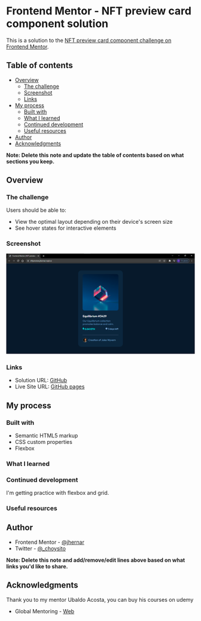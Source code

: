 # Frontend Mentor - NFT preview card component solution

This is a solution to the [NFT preview card component challenge on Frontend Mentor](https://www.frontendmentor.io/challenges/nft-preview-card-component-SbdUL_w0U).

## Table of contents

- [Overview](#overview)
  - [The challenge](#the-challenge)
  - [Screenshot](#screenshot)
  - [Links](#links)
- [My process](#my-process)
  - [Built with](#built-with)
  - [What I learned](#what-i-learned)
  - [Continued development](#continued-development)
  - [Useful resources](#useful-resources)
- [Author](#author)
- [Acknowledgments](#acknowledgments)

**Note: Delete this note and update the table of contents based on what sections you keep.**

## Overview

### The challenge

Users should be able to:

- View the optimal layout depending on their device's screen size
- See hover states for interactive elements

### Screenshot

![screenshot](./screenshot.png)

### Links

- Solution URL: [GitHub](https://github.com/jhernar/NFTPreview)
- Live Site URL: [GitHub pages](https://jhernar.github.io/NFTPreview/)

## My process

### Built with

- Semantic HTML5 markup
- CSS custom properties
- Flexbox

### What I learned


### Continued development
I'm  getting practice with flexbox and grid.

### Useful resources


## Author
- Frontend Mentor - [@jhernar](https://www.frontendmentor.io/profile/jhernar)
- Twitter - [@_choysito](https://www.twitter.com/_choysito)

**Note: Delete this note and add/remove/edit lines above based on what links you'd like to share.**

## Acknowledgments

Thank you to my mentor Ubaldo Acosta, you can buy his courses on udemy
- Global Mentoring - [Web](http://www.globalmentoring.com.mx/)
